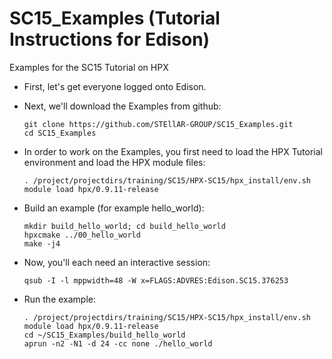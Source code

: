# SC15_Examples (Tutorial Instructions for Edison)

Examples for the SC15 Tutorial on HPX

- First, let's get everyone logged onto Edison.

- Next, we'll download the Examples from github:

  ```
  git clone https://github.com/STEllAR-GROUP/SC15_Examples.git  
  cd SC15_Examples
  ```

- In order to work on the Examples, you first need to load the HPX Tutorial environment and load the HPX module files:

  ```
  . /project/projectdirs/training/SC15/HPX-SC15/hpx_install/env.sh
  module load hpx/0.9.11-release
  ```

- Build an example (for example hello_world):

  ```
  mkdir build_hello_world; cd build_hello_world
  hpxcmake ../00_hello_world
  make -j4
  ```

- Now, you'll each need an interactive session:

  ```
  qsub -I -l mppwidth=48 -W x=FLAGS:ADVRES:Edison.SC15.376253
  ```

- Run the example:
  
  ```
  . /project/projectdirs/training/SC15/HPX-SC15/hpx_install/env.sh
  module load hpx/0.9.11-release
  cd ~/SC15_Examples/build_hello_world
  aprun -n2 -N1 -d 24 -cc none ./hello_world
  ```

